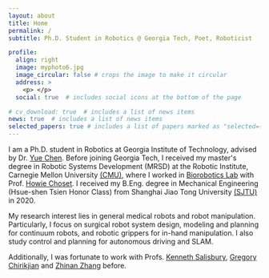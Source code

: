 ```yaml
---
layout: about
title: Home
permalink: /
subtitle: Ph.D. Student in Robotics @ Georgia Tech, Poet, Roboticist

profile:
  align: right
  image: myphoto6.jpg
  image_circular: false # crops the image to make it circular
  address: >
    <p> </p>
  social: true  # includes social icons at the bottom of the page

# cv_download: true  # includes a list of news items
news: true  # includes a list of news items
selected_papers: true # includes a list of papers marked as "selected={true}"
---
```


I am a Ph.D. student in Robotics at Georgia Institute of Technology, advised by Dr. [Yue Chen](https://scholar.google.com/citations?hl=en&user=dDPQH3oAAAAJ&view_op=list_works&sortby=pubdate). Before joining Georgia Tech, I received my master's degree in Robotic Systems Development (MRSD) at the Robotic Institute, Carnegie Mellon University [(CMU)](https://www.cmu.edu/), where I worked in [Biorobotics Lab](http://biorobotics.ri.cmu.edu/) with Prof. [Howie Choset](https://www.ri.cmu.edu/ri-faculty/howie-choset/). I received my B.Eng. degree in Mechanical Engineering (Hsue-shen Tsien Honor Class) from Shanghai Jiao Tong University [(SJTU)](https://en.sjtu.edu.cn/) in 2020.

My research interest lies in general medical robots and robot manipulation. Particularly, I focus on surgical robot system design, modeling and planning for continuum robots, and robotic grippers for in-hand manipulation. I also study control and planning for autonomous driving and SLAM.

Additionally, I was fortunate to work with Profs. [Kenneth Salisbury](https://profiles.stanford.edu/john-salisbury?releaseVersion=10.8.0), [Gregory Chirikjian](https://chirikjianlab.github.io/) and [Zhinan Zhang](https://me.sjtu.edu.cn/en/FullTimeTeacher/zhangzhinan.html) before.

